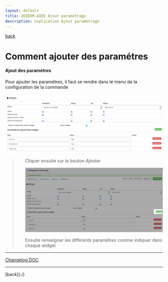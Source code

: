 ```yaml
---
layout: default
title: JEEDOM-AIDE Ajout paramétrage
description: explication Ajout paramétrage
---
```

[back](../)
# Comment ajouter des paramétres

<h4 id="Error">Ajout des paramétres</h4>
Pour ajouter les paramétres, il faut se rendre dans le menu de la configuration de la commande
<p><img src="../img/AIDE_CONFIG_SIZE_3.png" alt="Error" /></p>

<blockquote>
        <ul>
            Cliquer ensuite sur le bouton <i>Ajouter</i>
            <p><img src="../img/AIDE_PARA_1.png" alt="INFO" /></p>
            Ensuite renseigner les différents paramétres comme indiquer dans chaque widget
        </ul>
</blockquote>

<hr />
<dl>
    <a href="https://github.com/JEALG/JEEDOM-Widget_JAG-doc/commits/master">Changelog DOC</a>
</dl>
<hr />
[back](./)